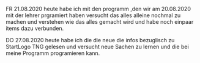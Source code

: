 FR 21.08.2020 
heute habe ich mit den programm ,den wir am 20.08.2020 mit der lehrer prgramiert haben versucht das alles alleine nochmal zu machen und verstehen wie das alles gemacht wird und habe noch einpaar items dazu verbunden.

DO 27.08.2020
heute habe ich die die neue die infos bezuglisch zu StartLogo TNG gelesen und versucht neue Sachen zu lernen und die bei meine Programm programieren kann.

